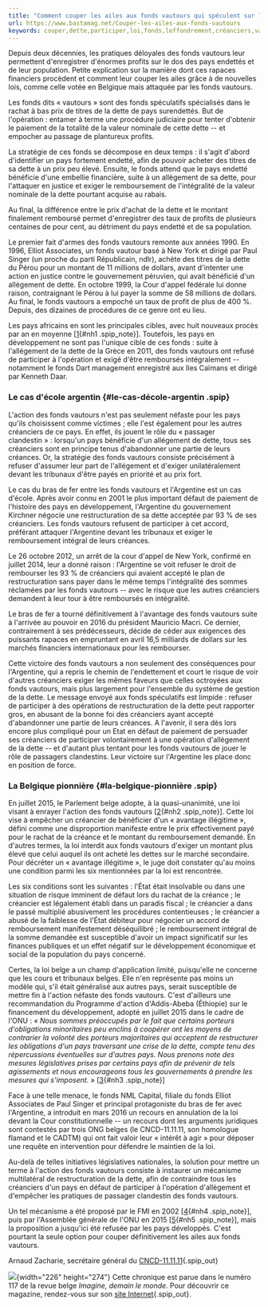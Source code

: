 ```yaml
---
title: "Comment couper les ailes aux fonds vautours qui spéculent sur l’effondrement financier des pays"
url: https://www.bastamag.net/Couper-les-ailes-aux-fonds-vautours
keywords: couper,dette,participer,loi,fonds,leffondrement,créanciers,vautours,pays,spéculent,largentine,remboursement,financier,prix,ailes
---
```

Depuis deux décennies, les pratiques déloyales des fonds vautours leur permettent d'enregistrer d'énormes profits sur le dos des pays endettés et de leur population. Petite explication sur la manière dont ces rapaces financiers procèdent et comment leur couper les ailes grâce à de nouvelles lois, comme celle votée en Belgique mais attaquée par les fonds vautours.

Les fonds dits « vautours » sont des fonds spéculatifs spécialisés dans le rachat à bas prix de titres de la dette de pays surendettés. But de l'opération : entamer à terme une procédure judiciaire pour tenter d'obtenir le paiement de la totalité de la valeur nominale de cette dette -- et empocher au passage de plantureux profits.

La stratégie de ces fonds se décompose en deux temps : il s'agit d'abord d'identifier un pays fortement endetté, afin de pouvoir acheter des titres de sa dette à un prix peu élevé. Ensuite, le fonds attend que le pays endetté bénéficie d'une embellie financière, suite à un allègement de sa dette, pour l'attaquer en justice et exiger le remboursement de l'intégralité de la valeur nominale de la dette pourtant acquise au rabais.

Au final, la différence entre le prix d'achat de la dette et le montant finalement remboursé permet d'enregistrer des taux de profits de plusieurs centaines de pour cent, au détriment du pays endetté et de sa population.

Le premier fait d'armes des fonds vautours remonte aux années 1990. En 1996, Elliot Associates, un fonds vautour basé à New York et dirigé par Paul Singer (un proche du parti Républicain, ndlr), achète des titres de la dette du Pérou pour un montant de 11 millions de dollars, avant d'intenter une action en justice contre le gouvernement péruvien, qui avait bénéficié d'un allégement de dette. En octobre 1999, la Cour d'appel fédérale lui donne raison, contraignant le Pérou à lui payer la somme de 58 millions de dollars. Au final, le fonds vautours a empoché un taux de profit de plus de 400 %. Depuis, des dizaines de procédures de ce genre ont eu lieu.

Les pays africains en sont les principales cibles, avec huit nouveaux procès par an en moyenne \[[1](#nb1 "Schumacher, C. Trebesch, and H. Enderlein, « Sovereign Defaults in Court : (...)"){#nh1 .spip_note}\]. Toutefois, les pays en développement ne sont pas l'unique cible de ces fonds : suite à l'allégement de la dette de la Grèce en 2011, des fonds vautours ont refusé de participer à l'opération et exigé d'être remboursés intégralement -- notamment le fonds Dart management enregistré aux Iles Caïmans et dirigé par Kenneth Daar.

### Le cas d'école argentin {#le-cas-décole-argentin .spip}

L'action des fonds vautours n'est pas seulement néfaste pour les pays qu'ils choisissent comme victimes ; elle l'est également pour les autres créanciers de ce pays. En effet, ils jouent le rôle du « passager clandestin » : lorsqu'un pays bénéficie d'un allégement de dette, tous ses créanciers sont en principe tenus d'abandonner une partie de leurs créances. Or, la stratégie des fonds vautours consiste précisément à refuser d'assumer leur part de l'allégement et d'exiger unilatéralement devant les tribunaux d'être payés en priorité et au prix fort.

Le cas du bras de fer entre les fonds vautours et l'Argentine est un cas d'école. Après avoir connu en 2001 le plus important défaut de paiement de l'histoire des pays en développement, l'Argentine du gouvernement Kirchner négocie une restructuration de sa dette acceptée par 93 % de ses créanciers. Les fonds vautours refusent de participer à cet accord, préférant attaquer l'Argentine devant les tribunaux et exiger le remboursement intégral de leurs créances.

Le 26 octobre 2012, un arrêt de la cour d'appel de New York, confirmé en juillet 2014, leur a donné raison : l'Argentine se voit refuser le droit de rembourser les 93 % de créanciers qui avaient accepté le plan de restructuration sans payer dans le même temps l'intégralité des sommes réclamées par les fonds vautours -- avec le risque que les autres créanciers demandent à leur tour à être remboursés en intégralité.

Le bras de fer a tourné définitivement à l'avantage des fonds vautours suite à l'arrivée au pouvoir en 2016 du président Mauricio Macri. Ce dernier, contrairement à ses prédécesseurs, décide de céder aux exigences des puissants rapaces en empruntant en avril 16,5 milliards de dollars sur les marchés financiers internationaux pour les rembourser.

Cette victoire des fonds vautours a non seulement des conséquences pour l'Argentine, qui a repris le chemin de l'endettement et court le risque de voir d'autres créanciers exiger les mêmes faveurs que celles octroyées aux fonds vautours, mais plus largement pour l'ensemble du système de gestion de la dette. Le message envoyé aux fonds spéculatifs est limpide : refuser de participer à des opérations de restructuration de la dette peut rapporter gros, en abusant de la bonne foi des créanciers ayant accepté d'abandonner une partie de leurs créances. A l'avenir, il sera dès lors encore plus compliqué pour un Etat en défaut de paiement de persuader ses créanciers de participer volontairement à une opération d'allègement de la dette -- et d'autant plus tentant pour les fonds vautours de jouer le rôle de passagers clandestins. Leur victoire sur l'Argentine les place donc en position de force.

### La Belgique pionnière {#la-belgique-pionnière .spip}

En juillet 2015, le Parlement belge adopte, à la quasi-unanimité, une loi visant à enrayer l'action des fonds vautours \[[2](#nb2 "Cette loi fait suite à une première loi de 2008 empêchant la saisie par des (...)"){#nh2 .spip_note}\]. Cette loi vise à empêcher un créancier de bénéficier d'un « avantage illégitime », défini comme une disproportion manifeste entre le prix effectivement payé pour le rachat de la créance et le montant du remboursement demandé. En d'autres termes, la loi interdit aux fonds vautours d'exiger un montant plus élevé que celui auquel ils ont acheté les dettes sur le marché secondaire. Pour décréter un « avantage illégitime », le juge doit constater qu'au moins une condition parmi les six mentionnées par la loi est rencontrée.

Les six conditions sont les suivantes : l'État était insolvable ou dans une situation de risque imminent de défaut lors du rachat de la créance ; le créancier est légalement établi dans un paradis fiscal ; le créancier a dans le passé multiplié abusivement les procédures contentieuses ; le créancier a abusé de la faiblesse de l'État débiteur pour négocier un accord de remboursement manifestement déséquilibré ; le remboursement intégral de la somme demandée est susceptible d'avoir un impact significatif sur les finances publiques et un effet négatif sur le développement économique et social de la population du pays concerné.

Certes, la loi belge a un champ d'application limité, puisqu'elle ne concerne que les cours et tribunaux belges. Elle n'en représente pas moins un modèle qui, s'il était généralisé aux autres pays, serait susceptible de mettre fin à l'action néfaste des fonds vautours. C'est d'ailleurs une recommandation du Programme d'action d'Addis-Abeba (Éthiopie) sur le financement du développement, adopté en juillet 2015 dans le cadre de l'ONU : *« Nous sommes préoccupés par le fait que certains porteurs d'obligations minoritaires peu enclins à coopérer ont les moyens de contrarier la volonté des porteurs majoritaires qui acceptent de restructurer les obligations d'un pays traversant une crise de la dette, compte tenu des répercussions éventuelles sur d'autres pays. Nous prenons note des mesures législatives prises par certains pays afin de prévenir de tels agissements et nous encourageons tous les gouvernements à prendre les mesures qui s'imposent. »* \[[3](#nb3 "Programme d’action d’Addis-Abeba issu de la troisième Conférence (...)"){#nh3 .spip_note}\]

Face à une telle menace, le fonds NML Capital, filiale du fonds Elliot Associates de Paul Singer et principal protagoniste du bras de fer avec l'Argentine, a introduit en mars 2016 un recours en annulation de la loi devant la Cour constitutionnelle -- un recours dont les arguments juridiques sont contestés par trois ONG belges (le CNCD-11.11.11, son homologue flamand et le CADTM) qui ont fait valoir leur « intérêt à agir » pour déposer une requête en intervention pour défendre le maintien de la loi.

Au-delà de telles initiatives législatives nationales, la solution pour mettre un terme à l'action des fonds vautours consiste à instaurer un mécanisme multilatéral de restructuration de la dette, afin de contraindre tous les créanciers d'un pays en défaut de participer à l'opération d'allègement et d'empêcher les pratiques de passager clandestin des fonds vautours.

Un tel mécanisme a été proposé par le FMI en 2002 \[[4](#nb4 "Anne O. Krueger, « A New Approach to Sovereign Debt Restructuring », IMF, (...)"){#nh4 .spip_note}\], puis par l'Assemblée générale de l'ONU en 2015 \[[5](#nb5 "United Nations General Assembly, « Basic Principles on Sovereign Debt (...)"){#nh5 .spip_note}\], mais la proposition a jusqu'ici été refusée par les pays développés. C'est pourtant la seule option pour couper définitivement les ailes aux fonds vautours.

Arnaud Zacharie, secrétaire général du [CNCD-11.11.11](http://www.cncd.be/){.spip_out}

![](IMG/jpg/fireshot_pro_screen_capture_094_-_117_-_septembre_octobre_2016_-_imagine_demain_le_monde_-_www_imagine-magazine_com_lire_spip_php_page=rubrique.jpg){width="226" height="274"} Cette chronique est parue dans le numéro 117 de la revue belge *Imagine, demain le monde*. Pour découvrir ce magazine, rendez-vous sur son [site Internet](http://www.imagine-magazine.com/lire/){.spip_out}.
